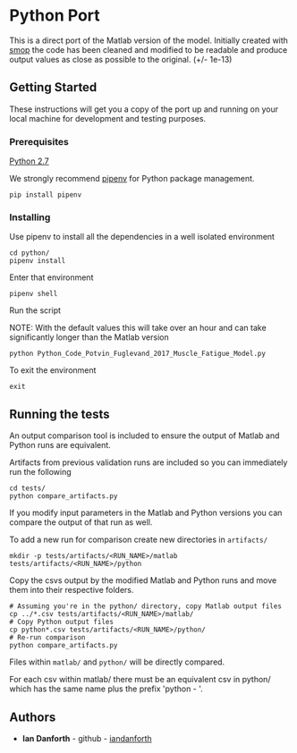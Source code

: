 # Python Port

This is a direct port of the Matlab version of the model. Initially created with [smop](https://github.com/victorlei/smop) 
the code has been cleaned and modified to be readable and produce output values as close as possible to the original. (+/- 1e-13)

## Getting Started

These instructions will get you a copy of the port up and running on your local machine for development and testing purposes.

### Prerequisites

[Python 2.7](https://www.python.org/download/releases/2.7/)

We strongly recommend [pipenv](https://github.com/kennethreitz/pipenv) for Python package management.

```
pip install pipenv
```

### Installing

Use pipenv to install all the dependencies in a well isolated environment

```
cd python/
pipenv install
```

Enter that environment

```
pipenv shell
```

Run the script

NOTE: With the default values this will take over an hour and can take significantly longer than the Matlab version
```
python Python_Code_Potvin_Fuglevand_2017_Muscle_Fatigue_Model.py
```

To exit the environment

```
exit
```

## Running the tests

An output comparison tool is included to ensure the output of Matlab and Python runs are equivalent.

Artifacts from previous validation runs are included so you can immediately run the following

```
cd tests/
python compare_artifacts.py
```

If you modify input parameters in the Matlab and Python versions you can compare the output of that run as well.

To add a new run for comparison create new directories in `artifacts/`

```
mkdir -p tests/artifacts/<RUN_NAME>/matlab tests/artifacts/<RUN_NAME>/python
```

Copy the csvs output by the modified Matlab and Python runs and move them into their respective folders.

```
# Assuming you're in the python/ directory, copy Matlab output files
cp ../*.csv tests/artifacts/<RUN_NAME>/matlab/
# Copy Python output files
cp python*.csv tests/artifacts/<RUN_NAME>/python/
# Re-run comparison
python compare_artifacts.py
```

Files within `matlab/` and `python/` will be directly compared.

For each csv within matlab/ there must be an equivalent csv in python/ which
has the same name plus the prefix 'python - '.

## Authors

* **Ian Danforth** - github - [iandanforth](https://github.com/iandanforth)
